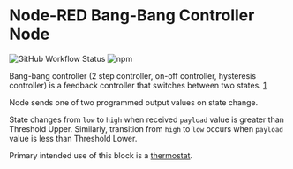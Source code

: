 # Node-RED Bang-Bang Controller Node

![GitHub Workflow Status](https://img.shields.io/github/actions/workflow/status/blazewicz/node-red-contrib-bang-bang-controller/node.js.yml?branch=master)
![npm](https://img.shields.io/npm/v/node-red-contrib-bang-bang-controller)

Bang-bang controller (2 step controller, on-off controller, hysteresis controller) is a feedback controller that switches between two states. [1]

Node sends one of two programmed output values on state change.

State changes from `low` to `high` when received `payload` value is greater than Threshold Upper.
Similarly, transition from `high` to `low` occurs when `payload` value is less than Threshold Lower.

Primary intended use of this block is a [thermostat](https://en.wikipedia.org/wiki/Thermostat).

[1]: https://en.wikipedia.org/wiki/Bang%E2%80%93bang_control

